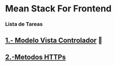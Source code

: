 #  Mean Stack For Frontend

### Lista de Tareas 

## [1.- Modelo Vista Controlador](https://github.com/ErikMontiel/tarea/tree/master/Modelo%20Vista%20Controlador) :see_no_evil:

## [2.-Metodos HTTPs](https://github.com/ErikMontiel/tarea/tree/master/Metodos_HTTPs)


